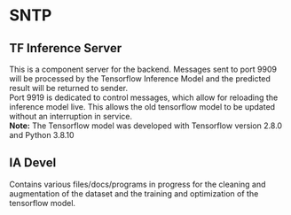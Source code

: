 # SNTP

## TF Inference Server

This is a component server for the backend. Messages sent to port 9909 will be processed by the Tensorflow Inference Model and the predicted result will be returned to sender.<br />
Port 9919 is dedicated to control messages, which allow for reloading the inference model live. This allows the old tensorflow model to be updated without an interruption in service.<br />
**Note:**
The Tensorflow model was developed with Tensorflow version 2.8.0 and Python 3.8.10

## IA Devel

Contains various files/docs/programs in progress for the cleaning and augmentation of the dataset and the training and optimization of the tensorflow model.
